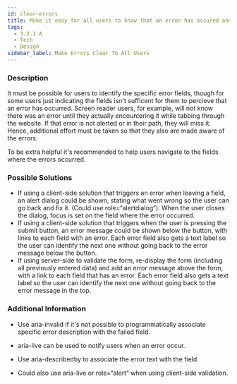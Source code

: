 ```yaml
---
id: clear-errors
title: Make it easy for all users to know that an error has occured and to identify it
tags:
  - 3.3.1 A
  - Tech
  - Design
sidebar_label: Make Errors Clear To All Users
---
```


### Description

It must be possible for users to identify the specific error fields, though for some users just indicating the fields isn't sufficent for them to percieve that an error has occurred. Screen reader users, for example, will not know there was an error until they actually encountering it while tabbing through the website. If that error is not alerted or in their path, they will miss it. Hence, additional effort must be taken so that they also are made aware of the errors.

To be extra helpful it's recommended to help users navigate to the fields where the errors occurred. 

### Possible Solutions

- If using a client-side solution that triggers an error when leaving a field, an alert dialog could be shown, stating what went wrong so the user can go back and fix it. (Could use role=“alertdialog”). When the user closes the dialog, focus is set on the field where the error occurred. 
- If using a client-side solution that triggers when the user is pressing the submit button, an error message could be shown below the button, with links to each field with an error. Each error field also gets a text label so the user can identify the next one without going back to the error message below the button. 
- If using server-side to validate the form, re-display the form (including all previously entered data) and add an error message above the form, with a link to each field that has an error. Each error field also gets a text label so the user can identify the next one without going back to the error message in the top.

### Additional Information

- Use aria-invalid if it's not possible to programmatically associate specific error description with the failed field. 
- aria-live can be used to notify users when an error occur. 

- Use aria-describedby to associate the error text with the field. 
- Could also use aria-live or role=“alert” when using client-side validation.
